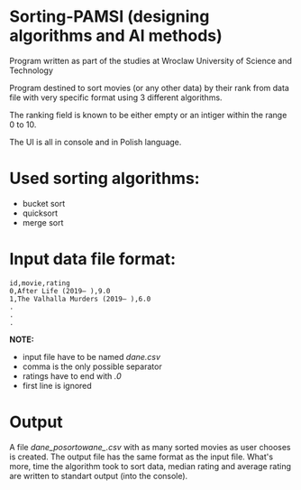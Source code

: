# Sorting-PAMSI (designing algorithms and AI methods)
Program written as part of the studies at Wroclaw University of Science and Technology

Program destined to sort movies (or any other data) by their rank from data file with very specific format using 3 different algorithms.

The ranking field is known to be either empty or an intiger within the range 0 to 10.

The UI is all in console and in Polish language.

# Used sorting algorithms:
- bucket sort
- quicksort
- merge sort

# Input data file format:

```
id,movie,rating
0,After Life (2019– ),9.0
1,The Valhalla Murders (2019– ),6.0
.
.
.

```

**NOTE:**  
- input file have to be named *dane.csv*  
- comma is the only possible separator  
- ratings have to end with *.0*  
- first line is ignored

# Output

A file *dane_posortowane_.csv* with as many sorted movies as user chooses is created. The output file has the same format as the input file.
What's more, time the algorithm took to sort data, median rating and average rating are written to standart output (into the console).
